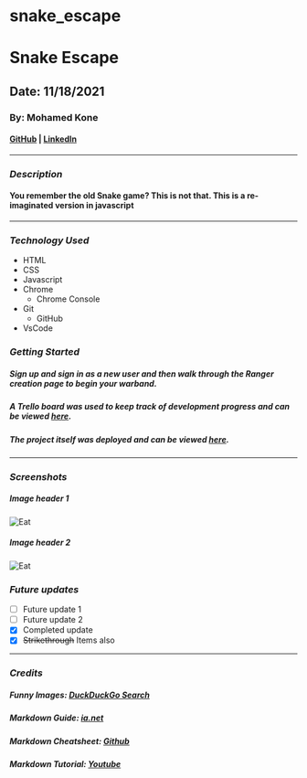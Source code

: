 # snake_escape


# Snake Escape

## Date: 11/18/2021

### By: Mohamed Kone

#### [GitHub](https://github.com/Mohamedkone) | [LinkedIn](https://www.linkedin.com/in/mohamed-kone-45362480/)

---

### **_Description_**

#### You remember the old Snake game? This is not that. This is a re-imaginated version in javascript

***

### ***Technology Used***
* HTML
* CSS
* Javascript
* Chrome
  * Chrome Console
* Git
  * GitHub
* VsCode

### ***Getting Started***

##### Sign up and sign in as a new user and then walk through the Ranger creation page to begin your warband.
##### A Trello board was used to keep track of development progress and can be viewed [here](URL).
##### The project itself was deployed and can be viewed [here](URL).
***
### ***Screenshots***

##### Image header 1
![Eat](https://external-content.duckduckgo.com/iu/?u=https%3A%2F%2Ftse4.mm.bing.net%2Fth%3Fid%3DOIP.RA8kfJfbfqmqTObpCYDJmwHaFj%26pid%3DApi&f=1)

##### Image header 2
![Eat](https://external-content.duckduckgo.com/iu/?u=https%3A%2F%2Ftse1.mm.bing.net%2Fth%3Fid%3DOIP.Kb2--TLq1gtYjmDAjQj7XgHaE8%26pid%3DApi&f=1)

### ***Future updates***

- [ ] Future update 1
- [ ] Future update 2
- [x] Completed update
- [x] ~~Strikethrough~~ Items also
***

### ***Credits***

##### Funny Images: [DuckDuckGo Search](https://duckduckgo.com/?q=weird+food&t=h_&iax=images&ia=images)
##### Markdown Guide: [ia.net](https://ia.net/writer/support/general/markdown-guide)
##### Markdown Cheatsheet: [Github](https://guides.github.com/pdfs/markdown-cheatsheet-online.pdf)
##### Markdown Tutorial: [Youtube](https://www.youtube.com/watch?v=HUBNt18RFbo&t=640s)
